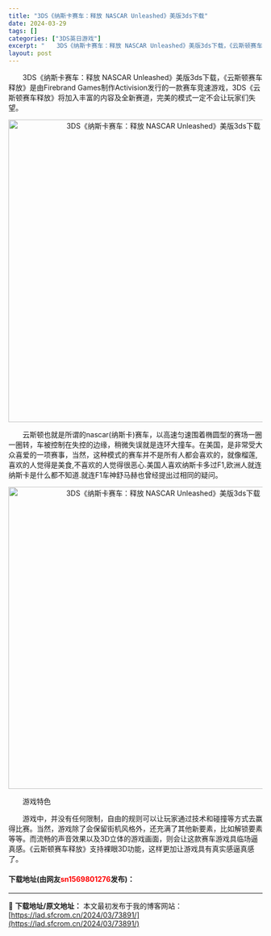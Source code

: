 ```yaml
---
title: "3DS《纳斯卡赛车：释放 NASCAR Unleashed》美版3ds下载"
date: 2024-03-29
tags: []
categories: ["3DS英日游戏"]
excerpt: "　　3DS《纳斯卡赛车：释放 NASCAR Unleashed》美版3ds下载，《云斯顿赛车释放》是由Firebrand Games制作Activision发行的一款赛车竞速游戏，3DS《云斯顿赛车释放》将加入丰富的内容及全新赛道，完美的模式一定不会让玩家们失望。 　　云斯顿也就是所谓的nascar&hellip;"
layout: post
---
```


 <p>　　3DS《纳斯卡赛车：释放 NASCAR Unleashed》美版3ds下载，《云斯顿赛车释放》是由Firebrand Games制作Activision发行的一款赛车竞速游戏，3DS《云斯顿赛车释放》将加入丰富的内容及全新赛道，完美的模式一定不会让玩家们失望。</p> <p align="center"><img align="" border="0" src="https://lad.sfcrom.cn/wp-content/uploads/2024/03/20240329_660623d4a623a.png" width="599" alt="3DS《纳斯卡赛车：释放 NASCAR Unleashed》美版3ds下载" /></p> <p>　　云斯顿也就是所谓的nascar(纳斯卡)赛车，以高速匀速围着椭圆型的赛场一圈一圈转，车被控制在失控的边缘，稍微失误就是连环大撞车。在美国，是非常受大众喜爱的一项赛事，当然，这种模式的赛车并不是所有人都会喜欢的，就像榴莲,喜欢的人觉得是美食,不喜欢的人觉得很恶心.美国人喜欢纳斯卡多过F1,欧洲人就连纳斯卡是什么都不知道.就连F1车神舒马赫也曾经提出过相同的疑问。</p> <p align="center"><img align="" border="0" src="https://lad.sfcrom.cn/wp-content/uploads/2024/03/20240329_660623d5f41ea.png" width="598" alt="3DS《纳斯卡赛车：释放 NASCAR Unleashed》美版3ds下载" /></p> <p>　　游戏特色</p> <p>　　游戏中，并没有任何限制，自由的规则可以让玩家通过技术和碰撞等方式去赢得比赛。当然，游戏除了会保留街机风格外，还充满了其他新要素，比如解锁要素等等。而流畅的声音效果以及3D立体的游戏画面，则会让这款赛车游戏具临场逼真感。《云斯顿赛车释放》支持裸眼3D功能，这样更加让游戏具有真实感逼真感了。</p> <p><h4>下载地址(由网友<font color="red">sn1569801276</font>发布)：</h4></p> 

---
📖 **下载地址/原文地址：** 本文最初发布于我的博客网站：[https://lad.sfcrom.cn/2024/03/73891/](https://lad.sfcrom.cn/2024/03/73891/)
